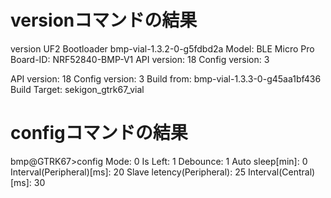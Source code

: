# versionコマンドの結果
version
UF2 Bootloader bmp-vial-1.3.2-0-g5fdbd2a
Model: BLE Micro Pro
Board-ID: NRF52840-BMP-V1
API version: 18
Config version: 3

API version: 18
Config version: 3
Build from: bmp-vial-1.3.3-0-g45aa1bf436
Build Target: sekigon_gtrk67_vial

# configコマンドの結果
bmp@GTRK67>config
Mode: 0
Is Left: 1
Debounce: 1
Auto sleep[min]: 0
Interval(Peripheral)[ms]: 20
Slave letency(Peripheral): 25
Interval(Central)[ms]: 30